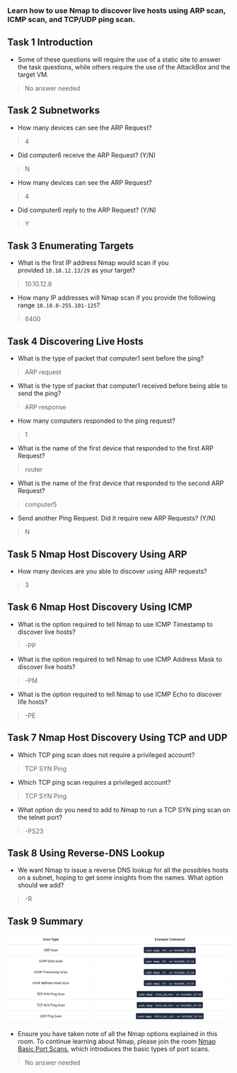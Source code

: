 ### Learn how to use Nmap to discover live hosts using ARP scan, ICMP scan, and TCP/UDP ping scan.

## Task 1 Introduction

- Some of these questions will require the use of a static site to answer the task questions, while others require the use of the AttackBox and the target VM.
> No answer needed

## Task 2 Subnetworks

- How many devices can see the ARP Request?
> 4

- Did computer6 receive the ARP Request? (Y/N)
> N

- How many devices can see the ARP Request?
> 4

- Did computer6 reply to the ARP Request? (Y/N)
> Y

## Task 3 Enumerating Targets

- What is the first IP address Nmap would scan if you provided `10.10.12.13/29` as your target?
> 10.10.12.8

- How many IP addresses will Nmap scan if you provide the following range `10.10.0-255.101-125`?
> 6400

## Task 4 Discovering Live Hosts

- What is the type of packet that computer1 sent before the ping?
> ARP request

- What is the type of packet that computer1 received before being able to send the ping?
> ARP response

- How many computers responded to the ping request?
> 1

- What is the name of the first device that responded to the first ARP Request?
> router

- What is the name of the first device that responded to the second ARP Request?
> computer5

- Send another Ping Request. Did it require new ARP Requests? (Y/N)
> N

## Task 5 Nmap Host Discovery Using ARP

- How many devices are you able to discover using ARP requests?
> 3

## Task 6 Nmap Host Discovery Using ICMP

- What is the option required to tell Nmap to use ICMP Timestamp to discover live hosts?
> -PP

- What is the option required to tell Nmap to use ICMP Address Mask to discover live hosts?
> -PM

- What is the option required to tell Nmap to use ICMP Echo to discover life hosts?
> -PE

## Task 7 Nmap Host Discovery Using TCP and UDP

- Which TCP ping scan does not require a privileged account?
> TCP SYN Ping

- Which TCP ping scan requires a privileged account?
> TCP SYN Ping

- What option do you need to add to Nmap to run a TCP SYN ping scan on the telnet port?
> -PS23

## Task 8 Using Reverse-DNS Lookup

- We want Nmap to issue a reverse DNS lookup for all the possibles hosts on a subnet, hoping to get some insights from the names. What option should we add?
> -R

## Task 9 Summary

![](Attachments/allscansnmap.png)

- Ensure you have taken note of all the Nmap options explained in this room. To continue learning about Nmap, please join the room [Nmap Basic Port Scans](https://tryhackme.com/room/nmap02), which introduces the basic types of port scans.
> No answer needed


